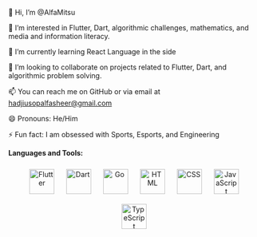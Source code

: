 👋 Hi, I’m @AlfaMitsu

👀 I’m interested in Flutter, Dart, algorithmic challenges, mathematics, and media and information literacy.

🌱 I’m currently learning React Language in the side

💞️ I’m looking to collaborate on projects related to Flutter, Dart, and algorithmic problem solving.

📫 You can reach me on GitHub or via email at hadjiusopalfasheer@gmail.com

😄 Pronouns: He/Him

⚡ Fun fact: I am obsessed with Sports, Esports, and Engineering

**Languages and Tools:**

<p align="center">
  <img src="https://upload.wikimedia.org/wikipedia/commons/1/17/Google-flutter-logo.png" alt="Flutter" width="50" height="50" style="margin: 10px;"/>
  <img src="https://upload.wikimedia.org/wikipedia/commons/7/7e/Dart-logo.png" alt="Dart" width="50" height="50" style="margin: 10px;"/>
  <img src="https://upload.wikimedia.org/wikipedia/commons/0/05/Go_Logo_Blue.svg" alt="Go" width="50" height="50" style="margin: 10px;"/>
  <img src="https://upload.wikimedia.org/wikipedia/commons/6/61/HTML5_logo_and_wordmark.svg" alt="HTML" width="50" height="50" style="margin: 10px;"/>
  <img src="https://upload.wikimedia.org/wikipedia/commons/d/d5/CSS3_logo_and_wordmark.svg" alt="CSS" width="50" height="50" style="margin: 10px;"/>
  <img src="https://upload.wikimedia.org/wikipedia/commons/6/6a/JavaScript-logo.png" alt="JavaScript" width="50" height="50" style="margin: 10px;"/>
  <img src="https://upload.wikimedia.org/wikipedia/commons/f/f5/Typescript.svg" alt="TypeScript" width="50" height="50" style="margin: 10px;"/>
</p>
